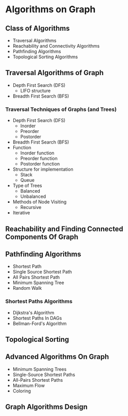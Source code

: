 # Algorithms on Graph

## Class of Algorithms

- Traversal Algorithms
- Reachability and Connectivity Algorithms
- Pathfinding Algorithms
- Topological Sorting Algorithms

## Traversal Algorithms of Graph

- Depth First Search (DFS)
    - LIFO structure
- Breadth First Search (BFS)

### Traversal Techniques of Graphs (and Trees)

- Depth First Search (DFS)
    - Inorder
    - Preorder
    - Postorder
- Breadth First Search (BFS)
- Function
    - Inorder function
    - Preorder function
    - Postorder function
- Structure for implementation
    - Stack
    - Queue
- Type of Trees
    - Balanced
    - Unbalanced
- Methods of Node Visiting
    - Recursive
- Iterative

## Reachability and Finding Connected Components Of Graph

## Pathfinding Algorithms

- Shortest Path
- Single Source Shortest Path
- All Pairs Shortest Path
- Minimum Spanning Tree
- Random Walk

### Shortest Paths Algorithms

- Dijkstra's Algorithm
- Shortest Paths In DAGs
- Bellman-Ford's Algorithm

## Topological Sorting

## Advanced Algorithms On Graph

- Minimum Spanning Trees
- Single-Source Shortest Paths
- All-Pairs Shortest Paths
- Maximum Flow
- Coloring

## Graph Algorithms Design



